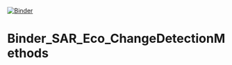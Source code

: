 [![Binder](https://mybinder.org/badge_logo.svg)](https://mybinder.org/v2/gh/ASFBinderRecipes/Binder_SAR_Eco_ChangeDetectionMethods/main?labpath=SAREco_ChangeDetectMethods.ipynb)

# Binder_SAR_Eco_ChangeDetectionMethods
